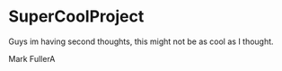 # SuperCoolProject

Guys im having second thoughts, this might not be as cool as I thought.

Mark FullerA
